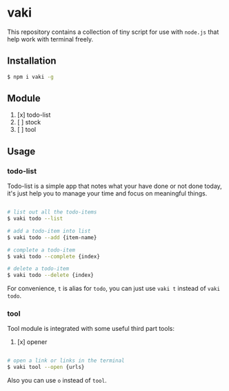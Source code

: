 # vaki

This repository contains a collection of tiny script for use with `node.js` that help work with terminal freely.

## Installation

```bash
$ npm i vaki -g
```

## Module

1. [x] todo-list
2. [ ] stock
3. [ ] tool

## Usage

### todo-list

Todo-list is a simple app that notes what your have done or not done today, it's just help you to manage your time and focus on meaningful things.

```bash

# list out all the todo-items
$ vaki todo --list

# add a todo-item into list
$ vaki todo --add {item-name}

# complete a todo-item
$ vaki todo --complete {index}

# delete a todo-item
$ vaki todo --delete {index}

```

For convenience, `t` is alias for `todo`, you can just use `vaki t` instead of `vaki todo`.

### tool

Tool module is integrated with some useful third part tools:

1. [x] opener

```bash

# open a link or links in the terminal
$ vaki tool --open {urls}

```

Also you can use `o` instead of `tool`.

